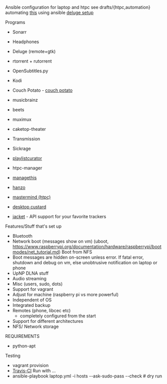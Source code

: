 Ansible configuration for laptop and htpc
see drafts/{htpc,automation}
automating [this](http://disconnected.systems/posts/raspberry-pi-archlinuxarm-setup/) using ansible
[deluge setup](https://gitlab.com/MathieuMD/ansible-role-deluge)

Programs
+   Sonarr
+   Headphones
+   Deluge (remote+gtk)
+   rtorrent + rutorrent
+   OpenSubtitles.py
+   Kodi
+   Couch Potato - [couch potato](https://github.com/cmacrae/ansible-couchpotato)

+   musicbrainz
+   beets
+   muximux
+   caketop-theater
+   Transmission
+   Sickrage
+   [playlistcurator](https://github.com/jokeofweek/playlistcurator)
+   htpc-manager
+   [managethis](https://gitlab.com/david.ellinger/Managethis)
+   [hanzo](https://github.com/palazzem/hanzo)
+   [mastermind (htpc)](https://github.com/jalaziz/mastermind)
+   [desktop custard](https://github.com/oneirosFade/ansible-custard)
+   [jacket](https://github.com/Jackett/Jackett) - API support for your favorite trackers

Features/Stuff that's set up
+   Bluetooth
+   Network boot (messages show on vm) (uboot,
    https://www.raspberrypi.org/documentation/hardware/raspberrypi/bootmodes/net_tutorial.md)
Boot from NFS
+   Boot messages are hidden on-screen unless error.
If fatal error, shutdown and debug on vm, else unobtrusive notification on
laptop or phone
+   UpNP DLNA stuff
+   Audio streaming
+   Misc (users, sudo, dots)
+   Support for vagrant
+   Adjust for machine (raspberry pi vs more powerful)
+   Independent of OS
+   Integrated backup
+   Remotes (phone, libcec etc)
    +   completely configured from the start
+   Support for different architectures
+   NFS/ Network storage

REQUIREMENTS
+   python-apt

Testing
+   vagrant provision
+   [Travis-CI](http://www.jeffgeerling.com/blog/2016/how-i-test-ansible-configuration-on-7-different-oses-docker)
Run with ...
+   ansible-playbook laptop.yml -i hosts --ask-sudo-pass --check # dry run
